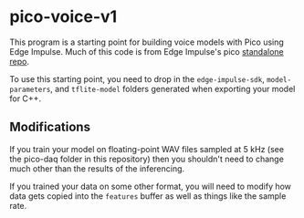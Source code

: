 # pico-voice-v1

This program is a starting point for building voice models with Pico
using Edge Impulse. Much of this code is from Edge Impulse's pico [standalone repo](https://github.com/edgeimpulse/example-standalone-inferencing-pico).

To use this starting point, you need to drop in the `edge-impulse-sdk`, `model-parameters`, and `tflite-model` folders generated when exporting your model for C++.

## Modifications

If you train your model on floating-point WAV files sampled at 5 kHz (see the pico-daq folder in this repository) then you shouldn't need to change much other than the results of the inferencing.

If you trained your data on some other format, you will need to modify how data gets copied into the `features` buffer as well as things like the sample rate.